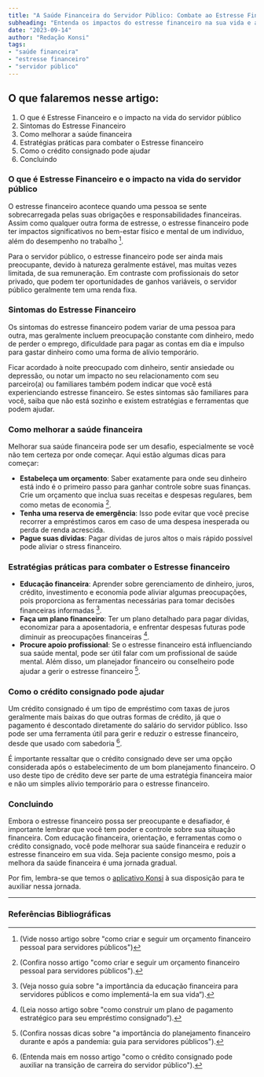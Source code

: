 ```yaml
---
title: "A Saúde Financeira do Servidor Público: Combate ao Estresse Financeiro"
subheading: "Entenda os impactos do estresse financeiro na sua vida e aprenda estratégias práticas para melhorar sua saúde financeira."
date: "2023-09-14"
author: "Redação Konsi"
tags:
- "saúde financeira"
- "estresse financeiro"
- "servidor público"
---
```


## O que falaremos nesse artigo:

1. O que é Estresse Financeiro e o impacto na vida do servidor público
2. Sintomas do Estresse Financeiro
3. Como melhorar a saúde financeira
4. Estratégias práticas para combater o Estresse financeiro
5. Como o crédito consignado pode ajudar
6. Concluindo 

### O que é Estresse Financeiro e o impacto na vida do servidor público

O estresse financeiro acontece quando uma pessoa se sente sobrecarregada pelas suas obrigações e responsabilidades financeiras. Assim como qualquer outra forma de estresse, o estresse financeiro pode ter impactos significativos no bem-estar físico e mental de um indivíduo, além do desempenho no trabalho [^1^].

Para o servidor público, o estresse financeiro pode ser ainda mais preocupante, devido à natureza geralmente estável, mas muitas vezes limitada, de sua remuneração. Em contraste com profissionais do setor privado, que podem ter oportunidades de ganhos variáveis, o servidor público geralmente tem uma renda fixa.

[^1^]: (Vide nosso artigo sobre "como criar e seguir um orçamento financeiro pessoal para servidores públicos")

### Sintomas do Estresse Financeiro

Os sintomas do estresse financeiro podem variar de uma pessoa para outra, mas geralmente incluem preocupação constante com dinheiro, medo de perder o emprego, dificuldade para pagar as contas em dia e impulso para gastar dinheiro como uma forma de alívio temporário.

Ficar acordado à noite preocupado com dinheiro, sentir ansiedade ou depressão, ou notar um impacto no seu relacionamento com seu parceiro(a) ou familiares também podem indicar que você está experienciando estresse financeiro. Se estes sintomas são familiares para você, saiba que não está sozinho e existem estratégias e ferramentas que podem ajudar.

### Como melhorar a saúde financeira

Melhorar sua saúde financeira pode ser um desafio, especialmente se você não tem certeza por onde começar. Aqui estão algumas dicas para começar:

* **Estabeleça um orçamento**: Saber exatamente para onde seu dinheiro está indo é o primeiro passo para ganhar controle sobre suas finanças. Crie um orçamento que inclua suas receitas e despesas regulares, bem como metas de economia [^2^].
* **Tenha uma reserva de emergência**: Isso pode evitar que você precise recorrer a empréstimos caros em caso de uma despesa inesperada ou perda de renda acrescida.
* **Pague suas dívidas**: Pagar dívidas de juros altos o mais rápido possível pode aliviar o stress financeiro.

[^2^]: (Confira nosso artigo "como criar e seguir um orçamento financeiro pessoal para servidores públicos").

### Estratégias práticas para combater o Estresse financeiro

* **Educação financeira**: Aprender sobre gerenciamento de dinheiro, juros, crédito, investimento e economia pode aliviar algumas preocupações, pois proporciona as ferramentas necessárias para tomar decisões financeiras informadas [^3^].
* **Faça um plano financeiro**: Ter um plano detalhado para pagar dívidas, economizar para a aposentadoria, e enfrentar despesas futuras pode diminuir as preocupações financeiras [^4^].
* **Procure apoio profissional**: Se o estresse financeiro está influenciando sua saúde mental, pode ser útil falar com um profissional de saúde mental. Além disso, um planejador financeiro ou conselheiro pode ajudar a gerir o estresse financeiro [^5^].

[^3^]: (Veja nosso guia sobre "a importância da educação financeira para servidores públicos e como implementá-la em sua vida“).
[^4^]: (Leia nosso artigo sobre "como construir um plano de pagamento estratégico para seu empréstimo consignado“).
[^5^]: (Confira nossas dicas sobre "a importância do planejamento financeiro durante e após a pandemia: guia para servidores públicos").

### Como o crédito consignado pode ajudar

Um crédito consignado é um tipo de empréstimo com taxas de juros geralmente mais baixas do que outras formas de crédito, já que o pagamento é descontado diretamente do salário do servidor público. Isso pode ser uma ferramenta útil para gerir e reduzir o estresse financeiro, desde que usado com sabedoria [^6^].

É importante ressaltar que o crédito consignado deve ser uma opção considerada após o estabelecimento de um bom planejamento financeiro. O uso deste tipo de crédito deve ser parte de uma estratégia financeira maior e não um simples alívio temporário para o estresse financeiro.

[^6^]: (Entenda mais em nosso artigo "como o crédito consignado pode auxiliar na transição de carreira do servidor público").

### Concluindo 

Embora o estresse financeiro possa ser preocupante e desafiador, é importante lembrar que você tem poder e controle sobre sua situação financeira. Com educação financeira, orientação, e ferramentas como o crédito consignado, você pode melhorar sua saúde financeira e reduzir o estresse financeiro em sua vida. Seja paciente consigo mesmo, pois a melhora da saúde financeira é uma jornada gradual.

Por fim, lembra-se que temos o [aplicativo Konsi](https://www.konsi.com.br/download-app.html) à sua disposição para te auxiliar nessa jornada.

---

### Referências Bibliográficas

[^1^]: Nome do Autor. (Ano). Título do Artigo. Nome da Revista/Publisher. Link para o artigo.
[^2^]: Nome do Autor. (Ano). Título do Artigo. Nome da Revista/Publisher. Link para o artigo.
[^3^]: Nome do Autor. (Ano). Título do Artigo. Nome da Revista/Publisher. Link para o artigo.
[^4^]: Nome do Autor. (Ano). Título do Artigo. Nome da Revista/Publisher. Link para o artigo.
[^5^]: Nome do Autor. (Ano). Título do Artigo. Nome da Revista/Publisher. Link para o artigo.
[^6^]: Nome do Autor. (Ano). Título do Artigo. Nome da Revista/Publisher. Link para o artigo.